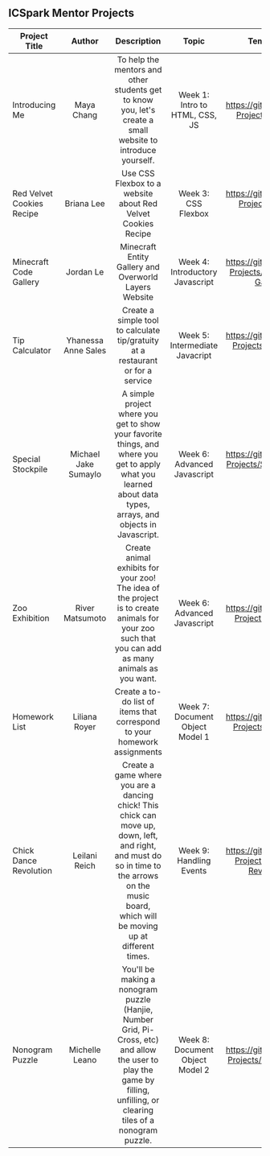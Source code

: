 ## ICSpark Mentor Projects

<!--

**Here are some ideas to get you started:**

🙋‍♀️ A short introduction - what is your organization all about?
🌈 Contribution guidelines - how can the community get involved?
👩‍💻 Useful resources - where can the community find your docs? Is there anything else the community should know?
🍿 Fun facts - what does your team eat for breakfast?
🧙 Remember, you can do mighty things with the power of [Markdown](https://docs.github.com/github/writing-on-github/getting-started-with-writing-and-formatting-on-github/basic-writing-and-formatting-syntax)
-->
| Project Title      | Author           | Description  |  Topic          | Template (Easy) | Template (Hard) | Solution      |
| ------------------ |:----------------:|:------------:|:---------------:|:---------------:|:---------------:|--------------:|
| Introducing Me | Maya Chang | To help the mentors and other students get to know you, let's create a small website to introduce yourself. | Week 1: Intro to HTML, CSS, JS | https://github.com/ICSpark-Projects/Introduce-Me | N/A | N/A
| Red Velvet Cookies Recipe | Briana Lee | Use CSS Flexbox to a website about Red Velvet Cookies Recipe | Week 3: CSS Flexbox | https://github.com/ICSpark-Projects/Red-Velvet-Cookies | N/A | https://github.com/ICSpark-Projects/Red-Velvet-Cookies-Solution
| Minecraft Code Gallery | Jordan Le | Minecraft Entity Gallery and Overworld Layers Website | Week 4: Introductory Javascript | https://github.com/ICSpark-Projects/Minecraft-Code-Gallery-Easy | https://github.com/ICSpark-Projects/Minecraft-Code-Gallery-Hard | https://github.com/ICSpark-Projects/Minecraft-Code-Gallery-Solution
| Tip Calculator | Yhanessa Anne Sales | Create a simple tool to calculate tip/gratuity at a restaurant or for a service | Week 5: Intermediate Javacript | https://github.com/ICSpark-Projects/Tip-Calculator-Easy | https://github.com/ICSpark-Projects/Tip-Calculator-Hard | https://github.com/ICSpark-Projects/Tip-Calculator-Solution
| Special Stockpile | Michael Jake Sumaylo | A simple project where you get to show your favorite things, and where you get to apply what you learned about data types, arrays, and objects in Javascript. | Week 6: Advanced Javascript | https://github.com/ICSpark-Projects/Special-Stockpile-Easy | https://github.com/ICSpark-Projects/Special-Stockpile-Hard | https://github.com/ICSpark-Projects/Special-Stockpile-Solution
| Zoo Exhibition | River Matsumoto | Create animal exhibits for your zoo! The idea of the project is to create animals for your zoo such that you can add as many animals as you want. | Week 6: Advanced Javascript | https://github.com/ICSpark-Projects/Zoo-Exhibition | N/A | https://github.com/ICSpark-Projects/Zoo-Exibition-Solution
| Homework List | Liliana Royer | Create a to-do list of items that correspond to your homework assignments |  Week 7: Document Object Model 1 | https://github.com/ICSpark-Projects/Homework-List | N/A | https://github.com/ICSpark-Projects/Homework-List-Solution
| Chick Dance Revolution | Leilani Reich | Create a game where you are a dancing chick! This chick can move up, down, left, and right, and must do so in time to the arrows on the music board, which will be moving up at different times. | Week 9: Handling Events | https://github.com/ICSpark-Projects/Chick-Dance-Revolution-Easy | https://github.com/ICSpark-Projects/Chick-Dance-Revolution-Hard | https://github.com/ICSpark-Projects/Chick-Dance-Revolution-Solution
| Nonogram Puzzle | Michelle Leano | You'll be making a nonogram puzzle (Hanjie, Number Grid, Pi-Cross, etc) and allow the user to play the game by filling, unfilling, or clearing tiles of a nonogram puzzle. | Week 8: Document Object Model 2 | https://github.com/ICSpark-Projects/Nonogram-Puzzle | N/A | https://github.com/ICSpark-Projects/Nonogram-Puzzle-Solution
